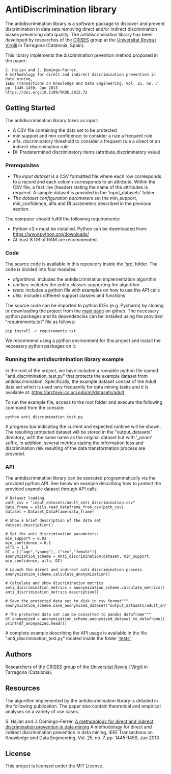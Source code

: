 # AntiDiscrimination library

The antidiscrimination library is a software package to discover and prevent discrimination in data sets removing direct and/or indirect discrimination biases preserving data quality.
The antidiscrimination library has been developed by researches of the [CRISES](https://crises-deim.urv.cat/web/) group at the [Universitat Rovira i Virgili](http://www.urv.cat/en/) in Tarragona (Catalonia, Spain).

This library implements the discrimination prvention method proposed in the paper:
```
S. Hajian and J. Domingo-Ferrer,
A methodology for direct and indirect discrimination prevention in data mining,
IEEE Transactions on Knowledge and Data Engineering, Vol. 25, no. 7, pp. 1445-1459, Jun 2013
https://doi.org/10.1109/TKDE.2012.72
```
## Getting Started
The antidiscrimination library takes as input:
* A CSV file containing the data set to be protected
* min support and min confidence: to consider a rule a frequent rule
* alfa: discriminatory threshold to consider a frequent rule a direct or an indirect discrimination rule
* DI: Predetermined discriminatory items (attribute,discriminatory value)

### Prerequisites
* *The input dataset* is a CSV formatted file where each row corresponds to a record and each column corresponds to an attribute.
Within the CSV file, a first line (header) stating the name of the attributes is required. A sample dataset is provided in the 'input_datasets' folder.
* *The dataset configuration parameters* set the min_support, min_confidence, alfa and DI parameters described in the previous section.

The computer should fulfill the following requirements:
* Python v3.x must be installed. Python can be downloaded from: https://www.python.org/downloads/
* At least 8 GB of RAM are recommended.

### Code
The source code is available in this repository inside the ['src'](https://github.com/CrisesUrv/SoBigData_antidiscrimination/tree/master/src) folder.
The code is divided into four modules:
* *algorithms*: includes the antidiscrimination implementation algorithm
* *entities*: includes the entity classes supporting the algorithm
* *tests*: includes a python file with examples on how to use the API calls
* *utils*: includes different support classes and functions

The source code can be imported to python IDEs (e.g. Pycharm) by cloning or downloading the project from the [main page](https://github.com/CrisesUrv/SoBigData_antidiscrimination) on github.
The necessary python packages and its dependencies can be installed using the provided "requirements.txt" file as follows:
```
pip install -r requirements.txt
```
We recommend using a python environment for this project and install the necessary python packages on it.

### Running the antidiscrimination library example
In the root of the project, we have included a runnable python file named "anti_discrimination_test.py" that protects the example dataset from antidiscrimination.
Specifically, the example dataset consist of the Adult data set which is used very frequently for data mining tasks and it is available at: https://archive.ics.uci.edu/ml/datasets/adult 

To run the example file, access to the root folder and execute the following command from the console:
```
python anti_discrimination_test.py
```
A progress bar indicating the current and expected runtime will be shown.
The resulting protected dataset will be stored in the "output_datasets" directory, with the same name as the original dataset but with '_anom' suffix.
In addition, several metrics stating the information loss and discrimination risk resulting of the data transformation process are provided.

### API

The antidiscrimination library can be executed programmatically via the provided python API.
See below an example describing how to protect the provided example dataset through API calls

```
# Dataset loading
path_csv = "input_datasets/adult_anti_discrimination.csv"
data_frame = utils.read_dataframe_from_csv(path_csv)
dataset = Dataset_DataFrame(data_frame)

# Show a brief description of the data set
dataset.description()

# Set the anti discrimination parameters:
min_support = 0.02
min_confidence = 0.1
alfa = 1.0
DI = [("age","young"), ("sex","female")]
anonymization_scheme = Anti_discrimination(dataset, min_support, min_confidence, alfa, DI)

# Launch the direct and indirect anti discrimination process
anonymization_scheme.calculate_anonymization()

# Calculate and show discrimination metrics
anti_discrimination_metrics = anonymization_scheme.calculate_metrics()
anti_discrimination_metrics.description()

# Save the protected data set to disk in csv format"""
anonymization_scheme.save_anonymized_dataset("output_datasets/adult_anti_discrimination_anom.csv")

# The protected data set can be converted to pandas dataframe"""
df_anonymized = anonymization_scheme.anonymized_dataset_to_dataframe()
print(df_anonymized.head())
```

A complete example describing the API usage is available in the file "anti_discrimination_test.py" located inside the folder ['tests'](https://github.com/CrisesUrv/SoBigData_antidiscrimination/tree/master/src/tests)   

## Authors

Researchers of the [CRISES](https://crises-deim.urv.cat/web/) group of the [Universitat Rovira i Virgili](http://www.urv.cat/en/) in Tarragona (Catalonia).

## Resources

The algorithm implemented by the antidiscrimination library is detailed in the following publication.
The paper also contain theoretical and empirical analyses on a variety of use cases.

S. Hajian and J. Domingo-Ferrer,
[A methodology for direct and indirect discrimination prevention in data mining](https://doi.org/10.1109/TKDE.2012.72)
A methodology for direct and indirect discrimination prevention in data mining,
IEEE Transactions on Knowledge and Data Engineering, Vol. 25, no. 7, pp. 1445-1459, Jun 2013

## License

This project is licensed under the MIT License.
